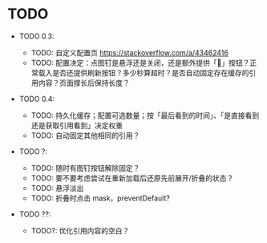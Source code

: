 # TODO

* TODO 0.3:
  * TODO: 自定义配置页 <https://stackoverflow.com/a/43462416>
  * TODO: 配置决定：点图钉是悬浮还是关闭，还是额外提供「🚫」按钮？正常载入是否还提供刷新按钮？多少秒算超时？是否自动固定存在缓存的引用内容？页面撑长后保持长度？

* TODO 0.4:
  * TODO: 持久化缓存；配置可选数量；按「最后看到的时间」、「是直接看到还是获取引用看到」决定权重
  * TODO: 自动固定其他相同的引用？

* TODO ?:
  * TODO: 随时有图钉按钮解除固定？
  * TODO: 要不要考虑尝试在重新加载后还原先前展开/折叠的状态？
  * TODO: 悬浮淡出
  * TODO: 折叠时点击 mask，preventDefault?

* TODO ??:
  * TODO?: 优化引用内容的空白？